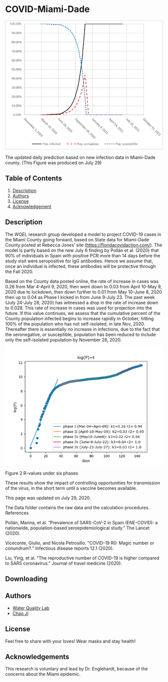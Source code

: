 # COVID-Miami-Dade
![Intro Pic](Predict-Miami.png)

The updated daily prediction based on new infection data in Miami-Dade county. (This Figure was produced on July 29)
## Table of Contents
1. [Description](#description)
2. [Authors](#authors)
3. [License](#license)
4. [Acknowledgement](#acknowledgement)

<a name="descripton"></a>
## Description
The WQEL research group developed a model to project COVID-19 cases in the Miami County going forward, based on State data for Miami-Dade County posted at Rebecca Jones’ site (https://floridacovidaction.com/). The model is partly based on the new July 6 finding by Pollán et al. (2020) that 90% of individuals in Spain with positive PCR more than 14 days before the study visit were seropositive for IgG antibodies. Hence we assume that, once an individual is infected, these antibodies will be protective through the Fall 2020.

Based on the County data posted online, the rate of increase in cases was 0.26 from Mar 4-April 9, 2020, then went down to 0.03 from April 10-May 9, 2020 due to lockdown, then down further to 0.01 from May 10-June 8, 2020 then up to 0.04 as Phase I kicked in from June 9-July 23. The past week (July 24-July 28, 2020) has witnessed a drop in the rate of increase down to 0.028. This rate of increase in cases was used for projection into the future. If this value continues, we assess that the cumulative percent of the County population infected begins to increase rapidly in October, hitting 100% of the population who has not self-isolated, in late Nov, 2020. Thereafter there is essentially no increase in infections, due to the fact that the seronegative, or susceptible, population has been reduced to include only the self-isolated population by November 28, 2020.

![Example Pic](r_values.png)

Figure 2 R-values under six phases

These results show the impact of controlling opportunities for transmission of the virus, in the short term until a vaccine becomes available.

This page was updated on July 29, 2020.

The Data folder contains the raw data and the calculation procedures. 
References

Pollán, Marina, et al. “Prevalence of SARS-CoV-2 in Spain (ENE-COVID): a nationwide, population-based seroepidemiological study.” The Lancet (2020).

Viceconte, Giulio, and Nicola Petrosillo. “COVID-19 R0: Magic number or conundrum?.” Infectious disease reports 12.1 (2020).

Liu, Ying, et al. “The reproductive number of COVID-19 is higher compared to SARS coronavirus.” Journal of travel medicine (2020).

<a name="downloading"></a>

## Downloading

<a name="authors"></a>
## Authors
* [Water Quality Lab](https://coemiamiedu.wordpress.com/miami-dade-covid-19-risk-assessment/)
* [Chao Ji](https://github.com/jichaojoyce)

<a name="license"></a>
## License
Feel free to share with your loves! Wear masks and stay health!

<a name="acknowledgement"></a>
## Acknowledgements

This research is voluntary and lead by Dr. Englehardt, because of the concerns about the Miami epidemic.
